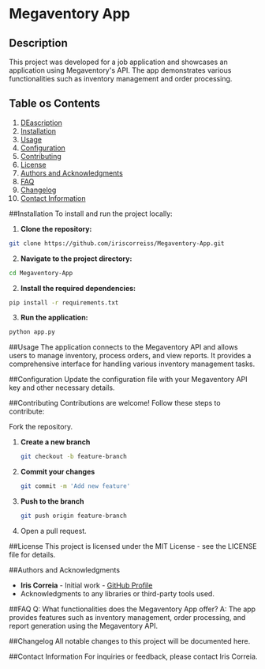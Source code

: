 # Megaventory App

## Description
This project was developed for a job application and showcases an application using Megaventory's API. The app demonstrates various functionalities such as inventory management and order processing.

## Table os Contents
1. [DEascription](#description)
2. [Installation](#installation)
3. [Usage](#usage)
4. [Configuration](#configuration)
5. [Contributing](#contributing)
6. [License](#license)
7. [Authors and Acknowledgments](#authors-and-acknowledgments)
8. [FAQ](#faw)
9. [Changelog](#changelog)
10. [Contact Information](#contact-information)

##Installation
To install and run the project locally:

1. **Clone the repository:**
```bash
git clone https://github.com/iriscorreiss/Megaventory-App.git
```

2. **Navigate to the project directory:**
```bash
cd Megaventory-App
```

2. **Install the required dependencies:**
```bash
pip install -r requirements.txt
```

3. **Run the application:**
```bash
python app.py
```

##Usage
The application connects to the Megaventory API and allows users to manage inventory, process orders, and view reports. 
It provides a comprehensive interface for handling various inventory management tasks.

##Configuration
Update the configuration file with your Megaventory API key and other necessary details.

##Contributing
Contributions are welcome! Follow these steps to contribute:

Fork the repository.
1. **Create a new branch**
   ```bash
   git checkout -b feature-branch
   ```

2. **Commit your changes**
   ```bash
   git commit -m 'Add new feature'
   ```

3. **Push to the branch**
   ```bash
   git push origin feature-branch
   ```

4. Open a pull request.


##License
This project is licensed under the MIT License - see the LICENSE file for details.

##Authors and Acknowledgments
- **Iris Correia** - Initial work - [GitHub Profile](https://github.com/iriscorreiss)
- Acknowledgments to any libraries or third-party tools used.

##FAQ
Q: What functionalities does the Megaventory App offer?
A: The app provides features such as inventory management, order processing, and report generation using the Megaventory API.

##Changelog
All notable changes to this project will be documented here.

##Contact Information
For inquiries or feedback, please contact Iris Correia.
